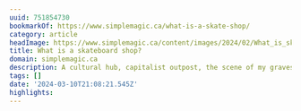 ```yaml
---
uuid: 751854730
bookmarkOf: https://www.simplemagic.ca/what-is-a-skate-shop/
category: article
headImage: https://www.simplemagic.ca/content/images/2024/02/What_is_skateboard_shop.jpg
title: What is a skateboard shop?
domain: simplemagic.ca
description: A cultural hub, capitalist outpost, the scene of my gravest sin?
tags: []
date: '2024-03-10T21:08:21.545Z'
highlights:
---
```




